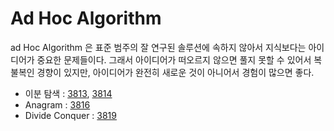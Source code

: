 # Ad Hoc Algorithm

ad Hoc Algorithm 은 표준 범주의 잘 연구된 솔루션에 속하지 않아서 지식보다는 아이디어가 중요한 문제들이다. 그래서 아이디어가 떠오르지 않으면 풀지 못할 수 있어서 복불복인 경향이 있지만, 아이디어가 완전히 새로운 것이 아니어서 경험이 많으면 좋다.

- 이분 탐색 : [3813](https://github.com/hanwjdgh/Algorithm/blob/master/SWEA/Professional/1.%20Ad%20Hoc%20Algorithms/3813.cpp), [3814](https://github.com/hanwjdgh/Algorithm/blob/master/SWEA/Professional/1.%20Ad%20Hoc%20Algorithms/3814.cpp)
- Anagram : [3816](https://github.com/hanwjdgh/Algorithm/blob/master/SWEA/Professional/1.%20Ad%20Hoc%20Algorithms/3816.cpp)
- Divide Conquer : [3819](https://github.com/hanwjdgh/Algorithm/blob/master/SWEA/Professional/1.%20Ad%20Hoc%20Algorithms/3819.cpp)
